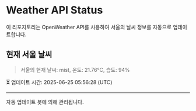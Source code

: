 
# Weather API Status

이 리포지토리는 OpenWeather API를 사용하여 서울의 날씨 정보를 자동으로 업데이트합니다.

## 현재 서울 날씨
> 서울의 현재 날씨: mist, 온도: 21.76°C, 습도: 94%

⏳ 업데이트 시간: 2025-06-25 05:56:28 (UTC)

---
자동 업데이트 봇에 의해 관리됩니다.
